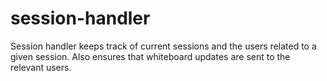 # session-handler
Session handler keeps track of current sessions and the users related to a given session. Also ensures that whiteboard updates are sent to the relevant users.
